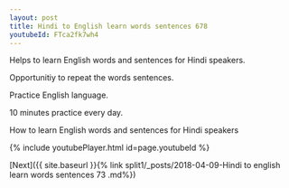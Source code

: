 ```yaml
---
layout: post
title: Hindi to English learn words sentences 678 
youtubeId: FTca2fk7wh4
---
```

 
 
Helps to learn English words and sentences for Hindi speakers.

Opportunitiy to repeat the words sentences. 

Practice English language. 
 
10 minutes practice every day. 
 
How to learn English words and sentences for Hindi speakers 
 
{% include youtubePlayer.html id=page.youtubeId %}
 
 
[Next]({{ site.baseurl }}{% link  split1/_posts/2018-04-09-Hindi to english learn words sentences 73 .md%})
 
